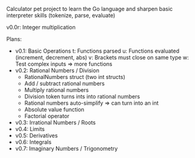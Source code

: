 Calculator pet project to learn the Go language and sharpen basic interpreter skills (tokenize, parse, evaluate)

v0.0r: Integer multiplication

Plans:
 - v0.1: Basic Operations
    t: Functions parsed
    u: Functions evaluated (increment, decrement, abs)
    v: Brackets must close on same type
    w: Test complex inputs => more functions
 - v0.2: Rational Numbers / Division
   - RationalNumbers struct (two int structs)
   - Add / subtract rational numbers
   - Multiply rational numbers
   - Division token turns ints into rational numbers
   - Rational numbers auto-simplify => can turn into an int
   - Absolute value function
   - Factorial operator
 - v0.3: Irrational Numbers / Roots
 - v0.4: Limits
 - v0.5: Derivatives
 - v0.6: Integrals
 - v0.7: Imaginary Numbers / Trigonometry
